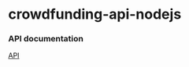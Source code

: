 # crowdfunding-api-nodejs

### API documentation
[API](https://documenter.getpostman.com/view/12785068/2s8ZDbUzuJ)
